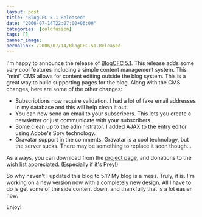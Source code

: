 ```yaml
---
layout: post
title: "BlogCFC 5.1 Released"
date: "2006-07-14T22:07:00+06:00"
categories: [coldfusion]
tags: []
banner_image: 
permalink: /2006/07/14/BlogCFC-51-Released
---
```


I'm happy to announce the release of <a href="http://ray.camdenfamily.com/projects/blogcfc">BlogCFC 5.1</a>. This release adds some <i>very</i> cool features including a simple content management system. This "mini" CMS allows for content editing outside the blog system. This is a great way to build supporting pages for the blog. Along with the CMS changes, here are some of the other changes:

<ul>
<li>Subscriptions now require validation. I had a lot of fake email addresses in my database and this will help clean it out.
<li>You can now send an email to your subscribers. This lets you create a newsletter or just communicate with your subscribers.
<li>Some clean up to the administrator. I added AJAX to the entry editor using Adobe's Spry technology.
<li>Gravatar support in the comments. Gravatar is a cool technology, but the server sucks. There may be something to replace it soon though...
</ul>

As always, you can download from the <a href="http://ray.camdenfamily.com/projects/blogcfc/">project page</a>, and donations to the <a href="http://www.amazon.com/o/registry/2TCL1D08EZEYE">wish list</a> appreciated. (Especially if it's Prey!)

So why haven't I updated this blog to 5.1? My blog is a mess. Truly, it is. I'm working on a new version now with a completely new design. All I have to do is get some of the side content down, and thankfully that is a lot easier now. 

Enjoy!